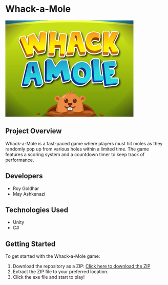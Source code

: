 # Whack-a-Mole

![Whack-a-Mole Game Screenshot](https://github.com/royg24/Whack-a-Mole/blob/main/Assets/Sprites/Images/README%20photo.jpg?raw=true)

## Project Overview

Whack-a-Mole is a fast-paced game where players must hit moles as they randomly pop up from various holes within a limited time. The game features a scoring system and a countdown timer to keep track of performance.

## Developers

- Roy Goldhar
- May Ashkenazi

## Technologies Used

- Unity
- C#

## Getting Started

To get started with the Whack-a-Mole game:

1. Download the repository as a ZIP: [Click here to download the ZIP](https://github.com/royg24/Whack-a-Mole/releases/download/1.0.0/Whack.a.Mole.zip)
2. Extract the ZIP file to your preferred location.
3. Click the exe file and start to play!
